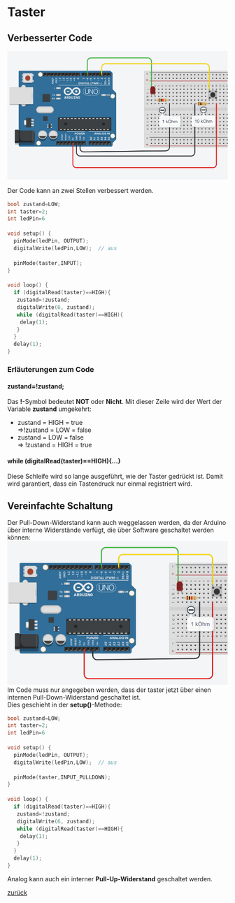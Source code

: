 <link rel="stylesheet" href="https://hi2272.github.io/StyleMD.css">

# Taster

## Verbesserter Code
![alt text](2024-10-09_09-01.png)

Der Code kann an zwei Stellen verbessert werden.  
```C++
bool zustand=LOW;
int taster=2;
int ledPin=6

void setup() {
  pinMode(ledPin, OUTPUT);
  digitalWrite(ledPin,LOW);  // aus
  
  pinMode(taster,INPUT);  
}

void loop() {
  if (digitalRead(taster)==HIGH){
   zustand=!zustand; 
   digitalWrite(6, zustand); 
   while (digitalRead(taster)==HIGH){
    delay(1);
   }
  }  
  delay(1);
}
```
### Erläuterungen zum Code
#### zustand=!zustand; 

Das **!**-Symbol bedeutet **NOT** oder **Nicht**. Mit dieser Zeile wird der Wert der Variable **zustand** umgekehrt:  
- zustand = HIGH = true   
  ⇒!zustand = LOW = false
- zustand = LOW = false   
  ⇒ !zustand = HIGH = true
#### while (digitalRead(taster)==HIGH){...}  
Diese Schleife wird so lange ausgeführt, wie der Taster gedrückt ist. Damit wird garantiert, dass ein Tastendruck nur einmal registriert wird.  

## Vereinfachte Schaltung
Der Pull-Down-Widerstand kann auch weggelassen werden, da der Arduino über interne Widerstände verfügt, die über Software geschaltet werden können:  
![alt text](2024-10-09_21-22.png)  
Im Code muss nur angegeben werden, dass der taster jetzt über einen internen Pull-Down-Widerstand geschaltet ist.   
Dies geschieht in der **setup()**-Methode:   

```C++
bool zustand=LOW;
int taster=2;
int ledPin=6

void setup() {
  pinMode(ledPin, OUTPUT);
  digitalWrite(ledPin,LOW);  // aus
  
  pinMode(taster,INPUT_PULLDOWN);  
}

void loop() {
  if (digitalRead(taster)==HIGH){
   zustand=!zustand; 
   digitalWrite(6, zustand); 
   while (digitalRead(taster)==HIGH){
    delay(1);
   }
  }  
  delay(1);
}
```
Analog kann auch ein interner **Pull-Up-Widerstand** geschaltet werden.

  

[zurück](../index.html)
